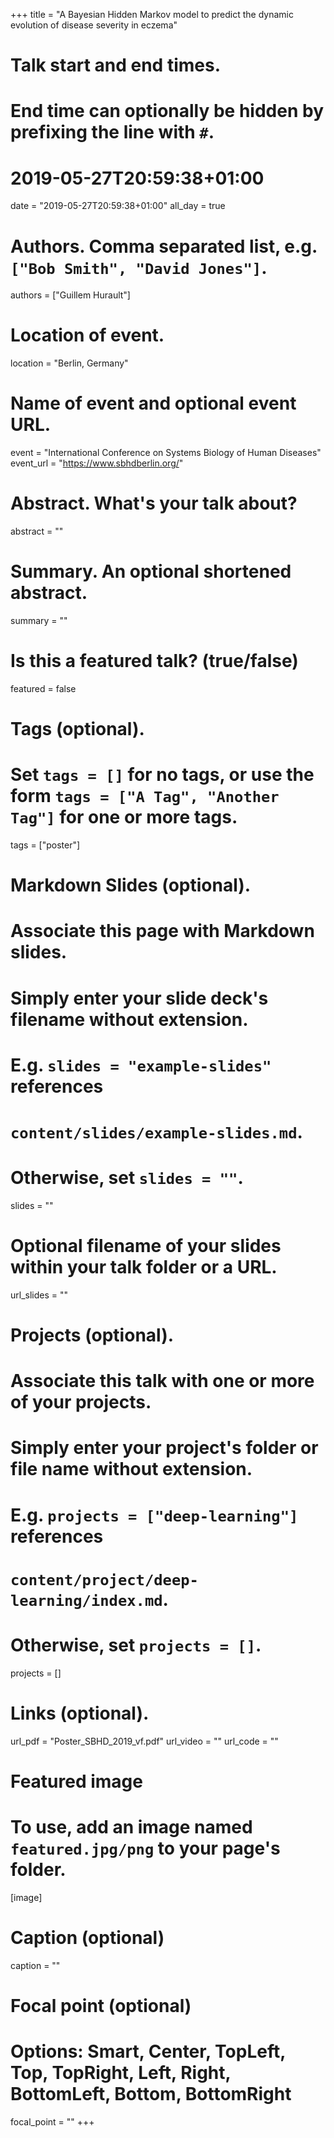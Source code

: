 +++
title = "A Bayesian Hidden Markov model to predict the dynamic evolution of disease severity in eczema"

# Talk start and end times.
#   End time can optionally be hidden by prefixing the line with `#`.
# 2019-05-27T20:59:38+01:00
date = "2019-05-27T20:59:38+01:00"
all_day = true

# Authors. Comma separated list, e.g. `["Bob Smith", "David Jones"]`.
authors = ["Guillem Hurault"]

# Location of event.
location = "Berlin, Germany"

# Name of event and optional event URL.
event = "International Conference on Systems Biology of Human Diseases"
event_url = "https://www.sbhdberlin.org/"

# Abstract. What's your talk about?
abstract = ""

# Summary. An optional shortened abstract.
summary = ""

# Is this a featured talk? (true/false)
featured = false

# Tags (optional).
#   Set `tags = []` for no tags, or use the form `tags = ["A Tag", "Another Tag"]` for one or more tags.
tags = ["poster"]

# Markdown Slides (optional).
#   Associate this page with Markdown slides.
#   Simply enter your slide deck's filename without extension.
#   E.g. `slides = "example-slides"` references 
#   `content/slides/example-slides.md`.
#   Otherwise, set `slides = ""`.
slides = ""

# Optional filename of your slides within your talk folder or a URL.
url_slides = ""

# Projects (optional).
#   Associate this talk with one or more of your projects.
#   Simply enter your project's folder or file name without extension.
#   E.g. `projects = ["deep-learning"]` references 
#   `content/project/deep-learning/index.md`.
#   Otherwise, set `projects = []`.
projects = []

# Links (optional).
url_pdf = "Poster_SBHD_2019_vf.pdf"
url_video = ""
url_code = ""

# Featured image
# To use, add an image named `featured.jpg/png` to your page's folder. 
[image]
  # Caption (optional)
  caption = ""

  # Focal point (optional)
  # Options: Smart, Center, TopLeft, Top, TopRight, Left, Right, BottomLeft, Bottom, BottomRight
  focal_point = ""
+++
